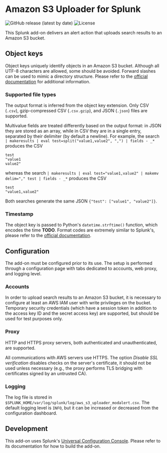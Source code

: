 # Amazon S3 Uploader for Splunk

![GitHub release (latest by date)](https://img.shields.io/github/v/release/aserpi/TA_aws_s3_uploader)
![License](https://img.shields.io/github/license/aserpi/TA_aws_s3_uploader)

This Splunk add-on delivers an alert action that uploads search results
to an Amazon S3 bucket.


## Object keys
Object keys uniquely identify objects in an Amazon S3 bucket.
Although all UTF-8 characters are allowed, some should be avoided.
Forward slashes can be used to mimic a directory structure.
Please refer to the [official documentation](https://docs.aws.amazon.com/AmazonS3/latest/userguide/object-keys.html)
for additional information.

### Supported file types
The output format is inferred from the object key extension.
Only CSV (`.csv`), gzip-compressed CSV (`.csv.gzip`), and JSON (`.json`)
files are supported.

Multivalue fields are treated differently based on the output format:
in JSON they are stored as an array, while in CSV they are in a single
entry, separated by their delimiter (by default a newline).
For example, the search `| makeresults | eval test=split("value1,value2", ",") | fields - _*`
produces the CSV
```
test
"value1
value2"
```
whereas the search 
`| makeresults | eval test="value1,value2" | makemv delim="," test | fields - _*`
produces the CSV
```
test
"value1,value2"
``` 

Both searches generate the same JSON `{"test": ["value1", "value2"]}`.

### Timestamp
The object key is passed to Python's `datetime.strftime()` function, which encodes the time **TODO**.
Format codes are extremely similar to Splunk's, please refer to the [official documentation](https://docs.python.org/3.7/library/datetime.html#strftime-strptime-behavior).


## Configuration
The add-on must be configured prior to its use.
The setup is performed through a configuration page with tabs dedicated
to accounts, web proxy, and logging level.

### Accounts
In order to upload search results to an Amazon S3 bucket, it is
necessary to configure at least an AWS IAM user with write privileges on
the bucket.
Temporary security credentials (which have a session token in addition
to the access key ID and the secret access key) are supported, but
should be used for test purposes only.

### Proxy
HTTP and HTTPS proxy servers, both authenticated and unauthenticated,
are supported.

All communications with AWS servers use HTTPS.
The option _Disable SSL verification_ disables checks on the
server's certificate, it should not be used unless necessary (e.g.,
the proxy performs TLS bridging with certificates signed by an
untrusted CA).

### Logging
The log file is stored in `$SPLUNK_HOME/var/log/splunk/log/aws_s3_uploader_modalert.csv`.
The default logging level is `INFO`, but it can be increased or
decreased from the configuration dashboard.


## Development
This add-on uses Splunk's [Universal Configuration Console](https://github.com/splunk/addonfactory-ucc-generator).
Please refer to its documentation for how to build the add-on.

